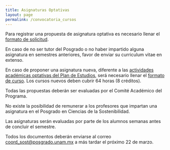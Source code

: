 ```yaml
---
title: Asignaturas Optativas
layout: page
permalink: /convocatoria_cursos
---
```


Para registrar una propuesta de asignatura optativa es necesario
llenar el [formato de solicitud](/assets/docs/formato-cursos-nuevos.docx).

En caso de no ser tutor del Posgrado o no haber impartido alguna
asignatura en semestres anteriores, favor de enviar su curriculum
vitae en extenso.

En caso de proponer una asignatura nueva, diferente a las 
[actividades académicas optativas del Plan de Estudios](/assets/docs/actividades-acade_micas-optativas.pdf),
será necesario llenar el [formato de curso](/assets/docs/solicitud_cursos_optativos2.xls).
Los cursos nuevos deben cubrir 64 horas (8 créditos).

Todas las propuestas deberán ser evaluadas por el Comité Académico del
Programa.

No existe la posibilidad de remunerar a los profesores que impartan
una asignatura en el Posgrado en Ciencias de la Sostenibilidad.

Las asignaturas serán evaluadas por parte de los alumnos semanas antes
de concluir el semestre.

Todos los documentos deberán enviarse al correo
<coord_sost@posgrado.unam.mx> a más tardar el próximo 22 de marzo.

